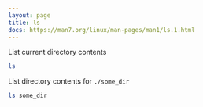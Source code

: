 ```yaml
---
layout: page
title: ls
docs: https://man7.org/linux/man-pages/man1/ls.1.html
---
```

List current directory contents
```bash
ls
```
List directory contents for `./some_dir`
```bash
ls some_dir
```
